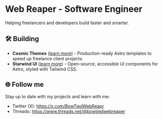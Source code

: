 Web Reaper - Software Engineer
==================================================================================================================================

Helping freelancers and developers build faster and smarter.

<!-- <img src="https://raw.githubusercontent.com/Boston343/Boston343/output/git-snake-dark.svg" alt="github snake" /> -->
<!-- <img src="https://raw.githubusercontent.com/Boston343/Boston343/main/assets/github-snake-dark.svg" alt="github snake" /> -->

## 🛠️ Building

- **Cosmic Themes** ([learn more](http://cosmicthemes.com/))  - Production-ready Astro templates to speed up freelance client projects.
- **Starwind UI** ([learn more](http://starwind.dev/))  - Open-source, accessible UI components for Astro, styled with Tailwind CSS.

## 🌐 Follow me

Stay up to date with my projects and learn with me:

- Twitter (X): https://x.com/BowTiedWebReapr
- Threads: https://www.threads.net/@bowtiedwebreaper

<div align="left">
<!--   <img src="https://github-readme-stats.vercel.app/api?username=Boston343&hide_title=false&hide_rank=false&show_icons=true&include_all_commits=true&count_private=true&disable_animations=false&theme=dracula&locale=en&hide_border=false" height="150" alt="stats graph"  /> -->
<!--   <img src="https://github-readme-stats.vercel.app/api/top-langs?username=Boston343&locale=en&hide_title=false&layout=compact&card_width=320&langs_count=5&theme=dracula&hide_border=false" height="150" alt="languages graph"  /> -->
</div>

<!--
**Boston343/Boston343** is a ✨ _special_ ✨ repository because its `README.md` (this file) appears on your GitHub profile.

Here are some ideas to get you started:

- 🔭 I’m currently working on ...
- 🌱 I’m currently learning ...
- 👯 I’m looking to collaborate on ...
- 🤔 I’m looking for help with ...
- 💬 Ask me about ...
- 📫 How to reach me: ...
- 😄 Pronouns: ...
- ⚡ Fun fact: ...
-->

